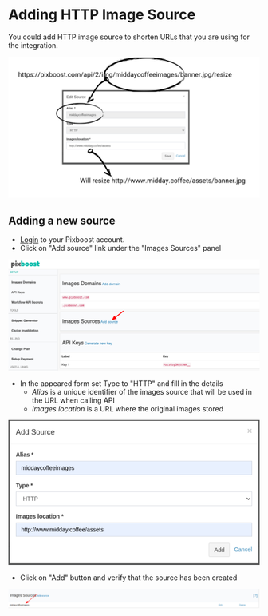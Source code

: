 # Adding HTTP Image Source

You could add HTTP image source to shorten URLs that you are using for the integration. 

![](../.gitbook/assets/http-image-source-concept.png)

## Adding a new source

* [Login](https://pixboost.com/customer/#login) to your Pixboost account.
* Click on "Add source" link under the "Images Sources" panel

![](../.gitbook/assets/add-images-source.png)

* In the appeared form set Type to "HTTP" and fill in the details
    * _Alias_ is a unique identifier of the images source that will be used in the URL when calling API
    * _Images location_ is a URL where the original images stored

![](../.gitbook/assets/add-http-images-source.png)

* Click on "Add" button and verify that the source has been created

![](../.gitbook/assets/verify-http-images-source.png)
